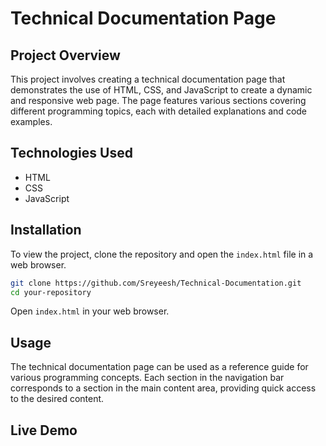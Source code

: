 

# Technical Documentation Page

## Project Overview
This project involves creating a technical documentation page that demonstrates the use of HTML, CSS, and JavaScript to create a dynamic and responsive web page. The page features various sections covering different programming topics, each with detailed explanations and code examples.

## Technologies Used
- HTML
- CSS
- JavaScript

## Installation
To view the project, clone the repository and open the `index.html` file in a web browser.

```bash
git clone https://github.com/Sreyeesh/Technical-Documentation.git
cd your-repository
```
Open `index.html` in your web browser.

## Usage
The technical documentation page can be used as a reference guide for various programming concepts. Each section in the navigation bar corresponds to a section in the main content area, providing quick access to the desired content.

## Live Demo
